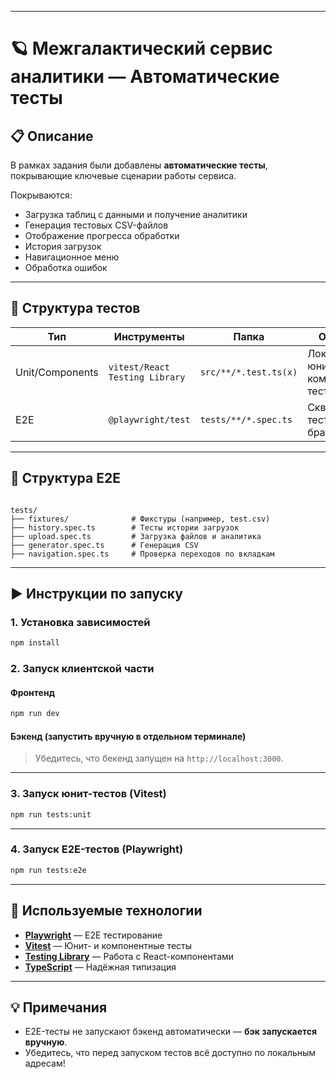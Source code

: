 
---
# 🪐 Межгалактический сервис аналитики — Автоматические тесты

## 📋 Описание

В рамках задания были добавлены **автоматические тесты**, покрывающие ключевые сценарии работы сервиса.  

Покрываются:

- Загрузка таблиц с данными и получение аналитики
- Генерация тестовых CSV-файлов
- Отображение прогресса обработки
- История загрузок
- Навигационное меню
- Обработка ошибок

---

## 🧪 Структура тестов

| Тип             | Инструменты                    | Папка                 | Описание |
|-----------------|--------------------------------|-----------------------|----------|
| Unit/Components | `vitest/React Testing Library` | `src/**/*.test.ts(x)` | Локальные юнит- и компонентные тесты |
| E2E             | `@playwright/test`             | `tests/**/*.spec.ts`  | Сквозные тесты через браузер |

---

## 📂 Структура E2E

```

tests/
├── fixtures/              # Фикстуры (например, test.csv)
├── history.spec.ts        # Тесты истории загрузок
├── upload.spec.ts         # Загрузка файлов и аналитика
├── generator.spec.ts      # Генерация CSV
├── navigation.spec.ts     # Проверка переходов по вкладкам

````

---

## ▶️ Инструкции по запуску

### 1. Установка зависимостей

```bash
npm install
````

### 2. Запуск клиентской части

#### Фронтенд

```bash
npm run dev
```

#### Бэкенд (запустить вручную в отдельном терминале)

> Убедитесь, что бекенд запущен на `http://localhost:3000`.

---

### 3. Запуск юнит-тестов (Vitest)

```bash
npm run tests:unit
```

---

### 4. Запуск E2E-тестов (Playwright)

```bash
npm run tests:e2e
```

---

## 🧰 Используемые технологии

* **[Playwright](https://playwright.dev/)** — E2E тестирование
* **[Vitest](https://vitest.dev/)** — Юнит- и компонентные тесты
* **[Testing Library](https://testing-library.com/)** — Работа с React-компонентами
* **[TypeScript](https://www.typescriptlang.org/)** — Надёжная типизация

---

## 💡 Примечания

* E2E-тесты не запускают бэкенд автоматически — **бэк запускается вручную**.
* Убедитесь, что перед запуском тестов всё доступно по локальным адресам!

```